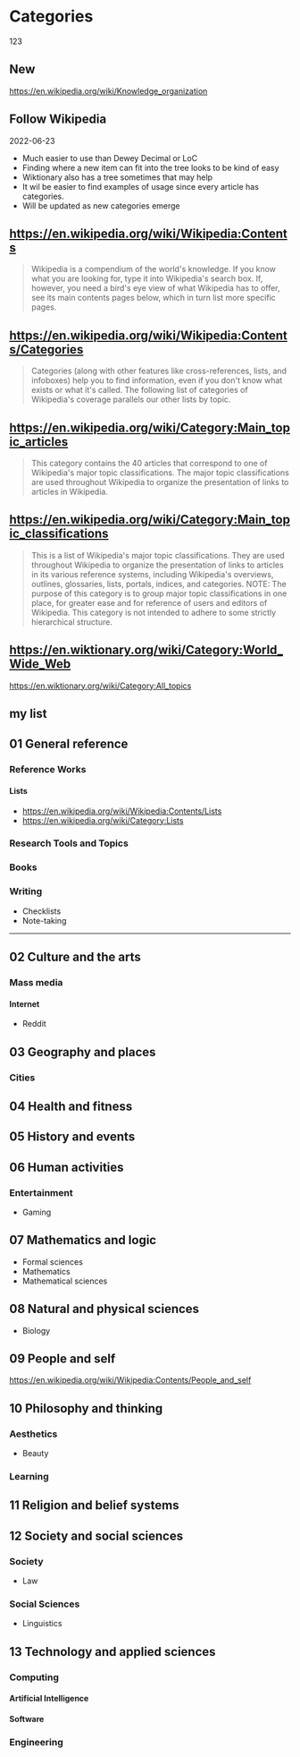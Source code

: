 # Categories

123
## New

https://en.wikipedia.org/wiki/Knowledge_organization


## Follow Wikipedia

2022-06-23

* Much easier to use than Dewey Decimal or LoC
* Finding where a new item can fit into the tree looks to be kind of easy
* Wiktionary also has a tree sometimes that may help
* It wil be easier to find examples of usage since every article has categories.
* Will be updated as new categories emerge

## https://en.wikipedia.org/wiki/Wikipedia:Contents

> Wikipedia is a compendium of the world's knowledge. If you know what you are looking for, type it into Wikipedia's search box. If, however, you need a bird's eye view of what Wikipedia has to offer, see its main contents pages below, which in turn list more specific pages.

## https://en.wikipedia.org/wiki/Wikipedia:Contents/Categories

> Categories (along with other features like cross-references, lists, and infoboxes) help you to find information, even if you don't know what exists or what it's called. The following list of categories of Wikipedia's coverage parallels our other lists by topic.

## https://en.wikipedia.org/wiki/Category:Main_topic_articles

> This category contains the 40 articles that correspond to one of Wikipedia's major topic classifications. The major topic classifications are used throughout Wikipedia to organize the presentation of links to articles in Wikipedia.

## https://en.wikipedia.org/wiki/Category:Main_topic_classifications

> This is a list of Wikipedia's major topic classifications. They are used throughout Wikipedia to organize the presentation of links to articles in its various reference systems, including Wikipedia's overviews, outlines, glossaries, lists, portals, indices, and categories. NOTE: The purpose of this category is to group major topic classifications in one place, for greater ease and for reference of users and editors of Wikipedia. This category is not intended to adhere to some strictly hierarchical structure.

## https://en.wiktionary.org/wiki/Category:World_Wide_Web

https://en.wiktionary.org/wiki/Category:All_topics


## my list

## 01 General reference

### Reference Works

#### Lists

* https://en.wikipedia.org/wiki/Wikipedia:Contents/Lists
* https://en.wikipedia.org/wiki/Category:Lists

### Research Tools and Topics

### Books


### Writing

* Checklists
* Note-taking

***

## 02 Culture and the arts

### Mass media

#### Internet

* Reddit

## 03 Geography and places

### Cities

## 04 Health and fitness

## 05 History and events

## 06 Human activities

### Entertainment

* Gaming

## 07 Mathematics and logic

* Formal sciences
* Mathematics
* Mathematical sciences

## 08 Natural and physical sciences

* Biology

## 09 People and self

https://en.wikipedia.org/wiki/Wikipedia:Contents/People_and_self


## 10 Philosophy and thinking

### Aesthetics

* Beauty

### Learning

## 11 Religion and belief systems

## 12 Society and social sciences

### Society

* Law

### Social Sciences

* Linguistics

## 13 Technology and applied sciences

### Computing

#### Artificial Intelligence

#### Software

### Engineering

